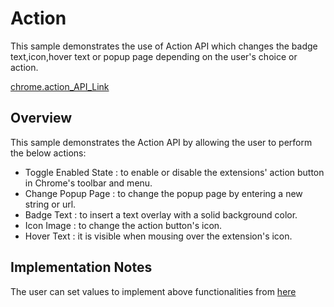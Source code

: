 # Action

This sample demonstrates the use of Action API which changes the badge text,icon,hover text or popup page depending on the user's choice or action.

[chrome.action_API_Link]('https://developer.chrome.com/docs/extensions/reference/action/')

## Overview

This sample demonstrates the Action API by allowing the user to perform the below actions:

- Toggle Enabled State : to enable or disable the extensions' action button in Chrome's toolbar and menu.
- Change Popup Page : to change the popup page by entering a new string or url.
- Badge Text : to insert a text overlay with a solid background color.
- Icon Image : to change the action button's icon.
- Hover Text : it is visible when mousing over the extension's icon.

## Implementation Notes

The user can set values to implement above functionalities from [here]('../demo/index.html')
